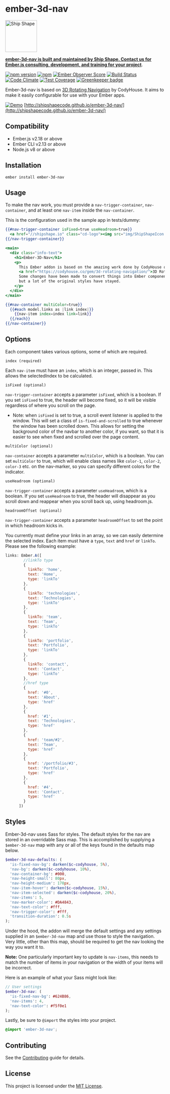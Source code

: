 ember-3d-nav
==============================================================================

<a href="https://shipshape.io/"><img src="http://i.imgur.com/DWHQjA5.png" alt="Ship Shape" width="100" height="100"/></a>

**[ember-3d-nav is built and maintained by Ship Shape. Contact us for Ember.js consulting, development, and training for your project](https://shipshape.io/ember-consulting/)**.

[![npm version](https://badge.fury.io/js/ember-3d-nav.svg)](http://badge.fury.io/js/ember-3d-nav)
[![npm](https://img.shields.io/npm/dm/ember-3d-nav.svg)]()
[![Ember Observer Score](http://emberobserver.com/badges/ember-3d-nav.svg)](http://emberobserver.com/addons/ember-3d-nav)
[![Build Status](https://travis-ci.org/shipshapecode/ember-3d-nav.svg?branch=master)](https://travis-ci.org/shipshapecode/ember-3d-nav)
[![Code Climate](https://codeclimate.com/github/shipshapecode/ember-3d-nav/badges/gpa.svg)](https://codeclimate.com/github/shipshapecode/ember-3d-nav)
[![Test Coverage](https://codeclimate.com/github/shipshapecode/ember-3d-nav/badges/coverage.svg)](https://codeclimate.com/github/shipshapecode/ember-3d-nav/coverage)
[![Greenkeeper badge](https://badges.greenkeeper.io/shipshapecode/ember-3d-nav.svg)](https://greenkeeper.io/)

Ember-3d-nav is based on [3D Rotating Navigation](https://codyhouse.co/gem/3d-rotating-navigation/) by CodyHouse. It aims to make it easily configurable for use with your Ember apps.

[![Demo](http://i.imgur.com/bt5OMJ8.gif)](http://shipshapecode.github.io/ember-3d-nav/)
[http://shipshapecode.github.io/ember-3d-nav/](http://shipshapecode.github.io/ember-3d-nav/)

Compatibility
------------------------------------------------------------------------------

* Ember.js v2.18 or above
* Ember CLI v2.13 or above
* Node.js v8 or above


Installation
------------------------------------------------------------------------------

`ember install ember-3d-nav`

Usage
------------------------------------------------------------------------------

To make the nav work, you must provide a `nav-trigger-container`, `nav-container`, and at least one `nav-item` inside the `nav-container`.

This is the configuration used in the sample app in tests/dummy:

```hbs
{{#nav-trigger-container isFixed=true useHeadroom=true}}
  <a href="//shipshape.io" class="cd-logo"><img src="img/ShipShapeIcon.svg" alt="Logo"></a>
{{/nav-trigger-container}}

<main>
  <div class="info-text">
    <h1>Ember-3D-Nav</h1>
    <p>
      This Ember addon is based on the amazing work done by CodyHouse on
      <a href="https://codyhouse.co/gem/3d-rotating-navigation/">3D Rotating Navigation</a>.
      Some changes have been made to convert things into Ember components and try to make it reusable,
      but a lot of the original styles have stayed.
    </p>
  </div>
</main>

{{#nav-container multiColor=true}}
  {{#each model.links as |link index|}}
    {{nav-item index=index link=link}}
  {{/each}}
{{/nav-container}}
```

## Options

Each component takes various options, some of which are required.

`index (required)`

Each `nav-item` must have an `index`, which is an integer, passed in. This allows the selectedIndex to be calculated.

`isFixed (optional)`

`nav-trigger-container` accepts a parameter `isFixed`, which is a boolean. If you set `isFixed` to true, the header will become fixed, so it will be visible regardless of where you scroll on the page.

- Note: when `isFixed` is set to true, a scroll event listener is applied to the window. This will set a class of `is-fixed-and-scrolled` to true whenever the window has been scrolled down. This allows for setting the background color of the navbar to another color, if you want, so that it is easier to see when fixed and scrolled over the page content.

`multiColor (optional)`

`nav-container` accepts a parameter `multiColor`, which is a boolean. You can set `multiColor` to true, which will enable class names like `color-1`, `color-2`, `color-3` etc. on the nav-marker, so you can specify different colors for the indicator.

`useHeadroom (optional)`

`nav-trigger-container` accepts a parameter `useHeadroom`, which is a boolean. If you set `useHeadroom` to true, the header will disappear as you scroll down and reappear when you scroll back up, using headroom.js.

`headroomOffset (optional)`

`nav-trigger-container` accepts a parameter `headroomOffset` to set the point in which headroom kicks in.

You currently must define your links in an array, so we can easily determine the selected index. Each item must have a `type`, `text` and `href` or `linkTo`. Please see the following example:

```js
links: Ember.A([
        //linkTo type
        {
          linkTo: 'home',
          text: 'Home',
          type: 'linkTo'
        },
        {
          linkTo: 'technologies',
          text: 'Technologies',
          type: 'linkTo'
        },
        {
          linkTo: 'team',
          text: 'Team',
          type: 'linkTo'
        },
        {
          linkTo: 'portfolio',
          text: 'Portfolio',
          type: 'linkTo'
        },
        {
          linkTo: 'contact',
          text: 'Contact',
          type: 'linkTo'
        },
        //href type
        {
          href: '#0',
          text: 'About',
          type: 'href'
        },
        {
          href: '#1',
          text: 'Technologies',
          type: 'href'
        },
        {
          href: 'team/#2',
          text: 'Team',
          type: 'href'
        },
        {
          href: '/portfolio/#3',
          text: 'Portfolio',
          type: 'href'
        },
        {
          href: '#4',
          text: 'Contact',
          type: 'href'
        }
      ])
```

## Styles

Ember-3d-nav uses Sass for styles. The default styles for the nav are stored in an overridable Sass map. This is accomplished by supplying a `$ember-3d-nav` map with any or all of the keys found in the defaults map below.

```scss
$ember-3d-nav-defaults: (
  'is-fixed-nav-bg': darken($c-codyhouse, 5%),
  'nav-bg': darken($c-codyhouse, 10%),
  'nav-container-bg': #000,
  'nav-height-small': 80px,
  'nav-height-medium': 170px,
  'nav-item-hover': darken($c-codyhouse, 15%),
  'nav-item-selected': darken($c-codyhouse, 20%),
  'nav-items': 5,
  'nav-marker-color': #DA4843,
  'nav-text-color': #fff,
  'nav-trigger-color': #fff,
  'transition-duration': 0.5s
);
```

Under the hood, the addon will merge the default settings and any settings supplied in an `$ember-3d-nav` map and use those to style the navigation. Very little, other than this map, should be required to get the nav looking the way you want it to.

**Note:** One particularly important key to update is `nav-items`, this needs to match the number of items in your navigation or the width of your items will be incorrect.

Here is an example of what your Sass might look like:

```scss
// User settings
$ember-3d-nav: (
  'is-fixed-nav-bg': #624B86,
  'nav-items': 4,
  'nav-text-color': #f5f0e1
);
```

Lastly, be sure to `@import` the styles into your project.

```scss
@import 'ember-3d-nav';
```

Contributing
------------------------------------------------------------------------------

See the [Contributing](CONTRIBUTING.md) guide for details.


License
------------------------------------------------------------------------------

This project is licensed under the [MIT License](LICENSE.md).
